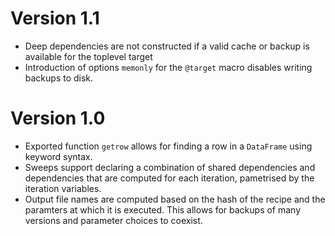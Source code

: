 # Version 1.1

- Deep dependencies are not constructed if a valid cache or backup is available for
the toplevel target
- Introduction of options `memonly` for the `@target` macro disables writing backups
to disk.

# Version 1.0

- Exported function `getrow` allows for finding a row in a `DataFrame` using
keyword syntax.
- Sweeps support declaring a combination of shared dependencies and dependencies
that are computed for each iteration, pametrised by the iteration variables.
- Output file names are computed based on the hash of the recipe and the paramters
at which it is executed. This allows for backups of many versions and parameter
choices to coexist.
